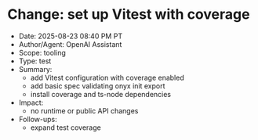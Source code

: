 # Change: set up Vitest with coverage

- Date: 2025-08-23 08:40 PM PT
- Author/Agent: OpenAI Assistant
- Scope: tooling
- Type: test
- Summary:
  - add Vitest configuration with coverage enabled
  - add basic spec validating onyx init export
  - install coverage and ts-node dependencies
- Impact:
  - no runtime or public API changes
- Follow-ups:
  - expand test coverage
